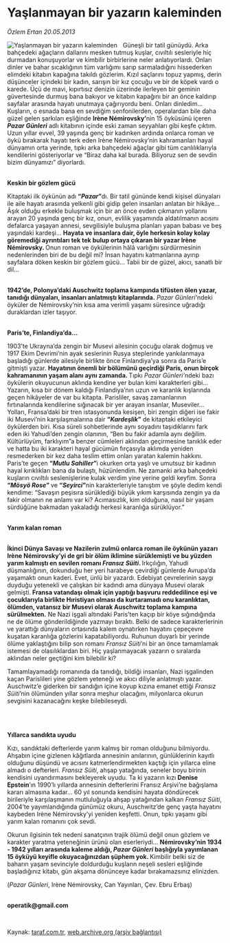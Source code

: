 # Yaşlanmayan bir yazarın kaleminden

*Özlem Ertan 20.05.2013*

<div class="yazi"><img align="left" alt="Yaşlanmayan bir yazarın kaleminden" border="0" src="http://www.taraf.com.tr/fotoraflar/makaleler/yaslanmayan-bir-yazarin-kaleminden_1904_orijinal.jpg" style="border-right-width:10px; border-color:#FFFFFF"/><p>Güneşli bir tatil günüydü. Arka bahçedeki ağaçların dallarını mesken tutmuş kuşlar, cıvıltılı sesleriyle hiç durmadan konuşuyorlar ve kimbilir birbirlerine neler anlatıyorlardı. Onları dinler ve bahar sıcaklığının tüm varlığımı sarıp sarmaladığını hissederken elimdeki kitabın kapağına takıldı gözlerim. Kızıl saçlarını topuz yapmış, derin düşünceler içindeki bir kadın, sarışın bir kız çocuğu ve bir de köpek vardı o karede. Üçü de mavi, kıpırtısız denizin üzerinde ilerleyen bir geminin güvertesinde durmuş bana bakıyor ve kitabın kapağını bir an önce kaldırıp sayfalar arasında hayatı unutmaya çağırıyordu beni. Onları dinledim... Kuşların, o esnada bana en sevdiğim senfonilerden, operalardan bile daha güzel gelen şarkıları eşliğinde <b>Irène Némirovsky’</b>nin 15 öyküsünü içeren <b><i>Pazar Günleri</i></b> adlı kitabının içinde eski zaman seyyahları gibi keşfe çıktım. Uzun yıllar evvel, 39 yaşında genç bir kadınken ardında onlarca roman ve öykü bırakarak hayatı terk eden Irène Némirovsky’nin kahramanları hayal dünyamın orta yerinde, tıpkı arka bahçedeki ağaçlar gibi tüm canlılıklarıyla kendilerini gösteriyorlar ve “Biraz daha kal burada. Biliyoruz sen de sevdin bizim dünyamızı” diyorlardı. </p>
<p><b><br/>Keskin bir gözlem gücü</b></p>
<p>Kitaptaki ilk öykünün adı <b>“<i>Pazar</i>”</b>dı. Bir tatil gününde kendi kişisel dünyaları ile aile hayatı arasında yelkenli gibi gidip gelen insanları anlatan bir hikâye... Âşık olduğu erkekle buluşmak için bir an önce evden çıkmanın yollarını arayan 20 yaşında genç bir kız, onun, evlilik yaşamında aldatılmanın acısını defalarca yaşayan annesi, sevgilisiyle buluşma planları yapan babası ve beş yaşındaki kardeşi... <b>Hayata ve insanlara dair, öyle herkesin kolay kolay göremediği ayrıntıları tek tek bulup ortaya çıkaran bir yazar Irène Némirovsky. </b>Onun roman ve öykülerinin hâlâ varlığını sürdürmesinin nedenlerinden biri de bu değil mi? İnsan hayatını katmanlarına ayırıp sayfalara döken keskin bir gözlem gücü... Tabii bir de güzel, akıcı, sanatlı bir dil... </p>
<p><b><br/>1942’de, Polonya’daki Auschwitz toplama kampında tifüsten ölen yazar, tanıdığı dünyaları, insanları anlatmıştı kitaplarında</b><b>.</b> <i>Pazar Günleri’</i>ndeki öyküler de Némirovsky’nin kısa ama verimli yaşamı süresince uğradığı duraklardan izler taşıyor. </p>
<p><b><br/>Paris’te, Finlandiya’da...</b></p>
<p>1903’te Ukrayna’da zengin bir Musevi ailesinin çocuğu olarak doğmuş ve 1917 Ekim Devrimi’nin ayak seslerinin Rusya steplerinde yankılanmaya başladığı günlerde ailesiyle birlikte önce Finlandiya’ya sonra da Paris’e gitmişti yazar. <b>Hayatının önemli bir bölümünü geçirdiği Paris, onun birçok kahramanının yaşam alanı aynı zamanda. </b>Tıpkı <i>Pazar Günleri’</i>ndeki bazı öykülerin okuyucunun aklında kendine yer bulan kimi karakterleri gibi... Yazarın, kısa bir dönem kaldığı Finlandiya’nın uzun ve karanlık kışlarında geçen hikâyeler de var bu kitapta. Parisliler, savaş zamanlarının fırtınalarında kendilerine sığınacak bir yer arayan insanlar, Museviler... Yolları, Fransa’daki bir tren istasyonunda kesişen, biri zengin diğeri ise fakir iki Musevi’nin karşılaşmalarına dair <b>“<i>Kardeşlik</i>”</b> de kitaptaki etkileyici öykülerden biri. Kısa süreli sohbetlerinde aynı soyadını taşıdıklarını fark eden iki Yahudi’den zengin olanının, “Ben bu fakir adamla aynı değilim. Kültürlüyüm, farklıyım”a benzer cümleleri aklından geçirmesine tanıklık eder ve hatta bu iki karakteri hayal gücümün fırçasıyla aklımda yeniden resmederken bir kez daha teslim ettim onları yaratan kalemin hakkını. Paris’te geçen <b>“<i>Mutlu Sahiller</i>”</b>i okurken orta yaşlı ve umutsuz bir kadının hayal kırıklıkları bana da bulaştı, hüzünlendim. Ne zamanki arka bahçedeki kuşların cıvıltılı seslenişlerine kulak verdim yine yerine geldi keyfim. Sonra <b>“<i>Mösyö Rose</i>”<i> </i></b>ve <b>“<i>Seyirci</i>”</b>nin karakterleriyle tanıştım ve şöyle dedim kendi kendime: “Savaşın peşisıra sürüklediği büyük yıkım karşısında zengin ya da fakir olmanın ne anlamı var ki? Acımasızlık, kim olduğuna, nasıl bir yaşam sürdüğüne bakmadan yakaladığı herkesi karanlığa sürüklüyor.” </p>
<p><b><br/>Yarım kalan roman </b></p>
<p><b><br/>İkinci Dünya Savaşı ve Nazilerin zulmü onlarca roman ile öykünün yazarı Irène Némirovsky’yi de gri bir ölüm iklimine sürüklemişti ve bu yüzden yarım kalmıştı en sevilen romanı <i>Fransız Süiti</i>. </b>Irkçılığın, Yahudi düşmanlığının, dokunduğu her yeri harabeye çevirdiği günlerde Avrupa’da yaşamaktı onun kaderi. Evet, ünlü bir yazardı. Edebiyat çevrelerinin saygı duyduğu yetenekli ve çalışkan bir kadındı ama dünyaya Musevi olarak gelmişti.<b> Fransa vatandaşı olmak için yaptığı başvuru reddedilince eşi ve çocuklarıyla birlikte Hıristiyan olması da kurtaramadı onu karanlıktan, ölümden, vatansız bir Musevi olarak Auschwitz toplama kampına sürülmekten.</b> Ne Nazi işgali altındaki Paris’ten kaçıp bir köye sığındığında ne de ölüme gönderildiğinde yazmayı bıraktı. Belki de sadece karakterlerinin ve yarattığı dünyaların ortasında kalem oynatırken hayatını çepeçevre kuşatan karanlığa gözlerini kapatabiliyordu. Ruhunun duyarlı bir yerinde ölüme yaklaştığını bilip son romanı <i>Fransız Süiti</i>’ni bir an önce tamamlamak istemesi de olasılıklardan biri. Hiç yaşlanmayacak yazarın o sıralarda aklından neler geçtiğini kim bilebilir ki? </p>
<p>Tamamlayamadığı romanında da tanıdığı, bildiği insanları, Nazi işgalinden kaçan Parislileri yine gözlem yeteneği ve akıcı diliyle anlatmıştı yazar. Auschwitz’e giderken bir sandığın içine koyup kızına emanet ettiği <i>Fransız Süiti</i>’nin ölümünden yıllar sonra meşhur olacağını, milyonlarca okurun sevgisini kazanacağını keşke bilebileseydi. </p>
<p><b> </b></p>
<p><b><br/>Yıllarca sandıkta uyudu</b></p>
<p>Kızı, sandıktaki defterlerde yarım kalmış bir roman olduğunu bilmiyordu. Ahşabın içine gizlenen kâğıtlarda annesinin anılarının, günlüklerinin kayıtlı olduğunu düşündü ve acısını katmerlendirmekten kaçtığı için yıllarca eline almadı o defterleri. <i>Fransız Süiti</i>, ahşap yatağında, seneler boyu birinin kendisini uyandırmasını bekleyerek uyudu. Ta ki yazarın kızı <b>Denise Epstein</b>’ın 1990’lı yıllarda annesinin defterlerini Fransız Arşivi’ne bağışlama kararı almasına kadar... 60 yıl sonunda kendisini hayata döndürecek birileriyle karşılaşmanın mutluluğuyla ahşap yatağından kalkan <i>Fransız Süiti</i>, 2004’te yayımlandığında günümüz okuru, Auschwitz’de genç yaşta hayatını kaybeden Irène Némirovsky’yi yeniden keşfetti. Onun, tıpkı yaşamı gibi yarım kalan romanını çok sevdi. </p>
<p>Okurun ilgisinin tek nedeni sanatçının trajik ölümü değil onun gözlem ve karakter yaratma yeteneğinin ürünü olan eserleriydi... <b>Némirovsky’nin 1934 - 1942 yılları arasında kaleme aldığı, <i>Pazar Günleri</i> başlığıyla yayımlanan 15 öyküyü keyifle okuyacağınızdan şüphem yok. </b>Kimbilir belki siz de baharın yaşam sevinciyle doldurduğu kuşların neşeli sesleri eşliğinde başladığınız kitabı, gün akşama dönünceye kadar bırakamazsınız elinizden.</p>
<p>(<i>Pazar Günleri</i>, Irène Némirovsky, Can Yayınları, Çev. Ebru Erbaş)</p><b>
<p><br/>operatik@gmail.com</p>
<p></p></b> 
</div>

Kaynak: [taraf.com.tr](http://www.taraf.com.tr:80/ozlem-ertan-3/makale-yaslanmayan-bir-yazarin-kaleminden.htm), [web.archive.org (arşiv bağlantısı)](http://web.archive.org/web/20130622150111/http://www.taraf.com.tr:80/ozlem-ertan-3/makale-yaslanmayan-bir-yazarin-kaleminden.htm)
